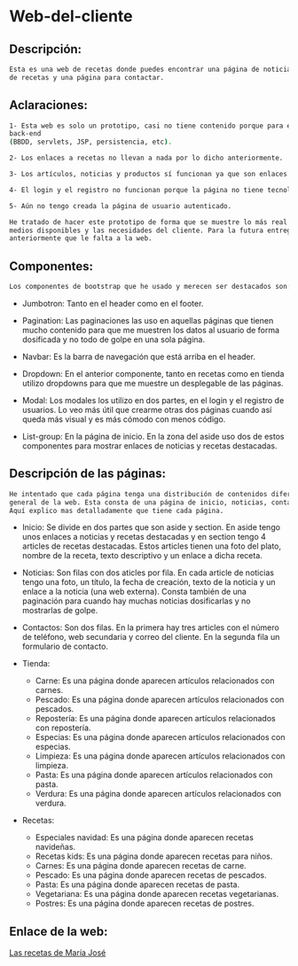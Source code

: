 # Web-del-cliente

## Descripción:

```bash
Esta es una web de recetas donde puedes encontrar una página de noticias, una tienda virtual, un listado 
de recetas y una página para contactar.
```

## Aclaraciones:

```bash
1- Esta web es solo un prototipo, casi no tiene contenido porque para esto necesito integrar tecnologías de
back-end
(BBDD, servlets, JSP, persistencia, etc).

2- Los enlaces a recetas no llevan a nada por lo dicho anteriormente.

3- Los artículos, noticias y productos sí funcionan ya que son enlaces externos.

4- El login y el registro no funcionan porque la página no tiene tecnología de back-end.

5- Aún no tengo creada la página de usuario autenticado.

He tratado de hacer este prototipo de forma que se muestre lo más real posible al producto final con los 
medios disponibles y las necesidades del cliente. Para la futura entrega tendrá todo lo que he dicho 
anteriormente que le falta a la web.
```

## Componentes:

```bash
Los componentes de bootstrap que he usado y merecen ser destacados son:
```
* Jumbotron: Tanto en el header como en el footer.

* Pagination: Las paginaciones las uso en aquellas páginas que tienen mucho contenido para que me muestren 
los datos al usuario de forma dosificada y no todo de golpe en una sola página.

* Navbar: Es la barra de navegación que está arriba en el header.

* Dropdown: En el anterior componente, tanto en recetas como en tienda utilizo dropdowns para que me muestre
un desplegable de las páginas.

* Modal: Los modales los utilizo en dos partes, en el login y el registro de usuarios. Lo veo más útil
que crearme otras dos páginas cuando así queda más visual y es más cómodo con menos código.

* List-group: En la página de inicio. En la zona del aside uso dos de estos componentes para mostrar
enlaces de noticias y recetas destacadas.

## Descripción de las páginas:

```bash
He intentado que cada página tenga una distribución de contenidos diferente sin modificar la estética 
general de la web. Esta consta de una página de inicio, noticias, contactos y subpáginas de recetas y tienda.
Aquí explico mas detalladamente que tiene cada página.
```
* Inicio: Se divide en dos partes que son aside y section. En aside tengo unos enlaces a noticias y recetas
destacadas y en section tengo 4 articles de recetas destacadas. Estos articles tienen una foto del plato,
nombre de la receta, texto descriptivo y un enlace a dicha receta.

* Noticias: Son filas con dos aticles por fila. En cada article de noticias tengo una foto, un título, la 
fecha de creación, texto de la noticia y un enlace a la noticia (una web externa). Consta también de una 
paginación para cuando hay muchas noticias dosificarlas y no mostrarlas de golpe.

* Contactos: Son dos filas. En la primera hay tres articles con el número de teléfono, web secundaria y 
correo del cliente. En la segunda fila un formulario de contacto.

* Tienda:
  - Carne: Es una página donde aparecen artículos relacionados con carnes.
  - Pescado: Es una página donde aparecen artículos relacionados con pescados.
  - Repostería: Es una página donde aparecen artículos relacionados con repostería.
  - Especias: Es una página donde aparecen artículos relacionados con especias.
  - Limpieza: Es una página donde aparecen artículos relacionados con limpieza.
  - Pasta: Es una página donde aparecen artículos relacionados con pasta.
  - Verdura: Es una página donde aparecen artículos relacionados con verdura.
  
* Recetas:
  - Especiales navidad: Es una página donde aparecen recetas navideñas.
  - Recetas kids: Es una página donde aparecen recetas para niños.
  - Carnes: Es una página donde aparecen recetas de carne.
  - Pescado: Es una página donde aparecen recetas de pescados.
  - Pasta: Es una página donde aparecen recetas de pasta.
  - Vegetariana: Es una página donde aparecen recetas vegetarianas.
  - Postres: Es una página donde aparecen recetas de postres.

## Enlace de la web:

[Las recetas de María José](https://danielfernandezsanchezpalencia.000webhostapp.com/documentos/diw/web%20recetas/Web%20del%20cliente/)
